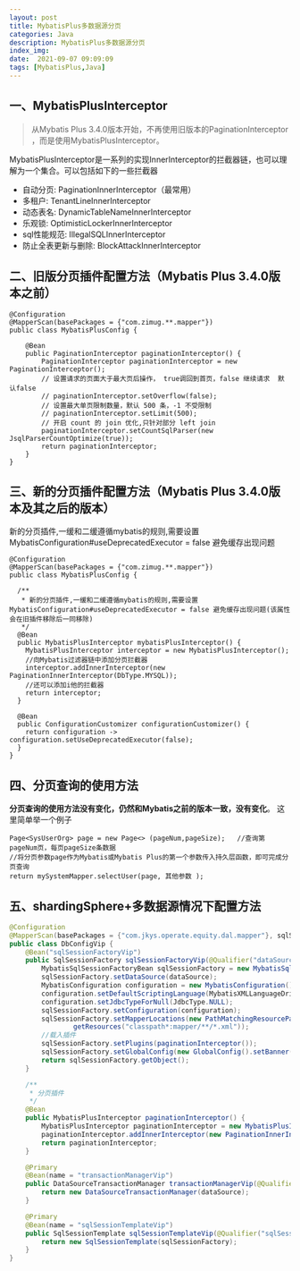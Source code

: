 ```yaml
---
layout: post
title: MybatisPlus多数据源分页
categories: Java
description: MybatisPlus多数据源分页
index_img: 
date:  2021-09-07 09:09:09
tags: [MybatisPlus,Java]
---
```

## 一、MybatisPlusInterceptor


> 从Mybatis Plus 3.4.0版本开始，不再使用旧版本的PaginationInterceptor ，而是使用MybatisPlusInterceptor。



MybatisPlusInterceptor是一系列的实现InnerInterceptor的拦截器链，也可以理解为一个集合。可以包括如下的一些拦截器


- 自动分页: PaginationInnerInterceptor（最常用）
- 多租户: TenantLineInnerInterceptor
- 动态表名: DynamicTableNameInnerInterceptor
- 乐观锁: OptimisticLockerInnerInterceptor
- sql性能规范: IllegalSQLInnerInterceptor
- 防止全表更新与删除: BlockAttackInnerInterceptor



## 二、旧版分页插件配置方法（Mybatis Plus 3.4.0版本之前）


```
@Configuration
@MapperScan(basePackages = {"com.zimug.**.mapper"})
public class MybatisPlusConfig {

    @Bean
    public PaginationInterceptor paginationInterceptor() {
        PaginationInterceptor paginationInterceptor = new PaginationInterceptor();
        // 设置请求的页面大于最大页后操作， true调回到首页，false 继续请求  默认false
        // paginationInterceptor.setOverflow(false);
        // 设置最大单页限制数量，默认 500 条，-1 不受限制
        // paginationInterceptor.setLimit(500);
        // 开启 count 的 join 优化,只针对部分 left join
        paginationInterceptor.setCountSqlParser(new JsqlParserCountOptimize(true));
        return paginationInterceptor;
    }
}
```


## 三、新的分页插件配置方法（Mybatis Plus 3.4.0版本及其之后的版本）


新的分页插件,一缓和二缓遵循mybatis的规则,需要设置 MybatisConfiguration#useDeprecatedExecutor = false 避免缓存出现问题


```
@Configuration
@MapperScan(basePackages = {"com.zimug.**.mapper"})
public class MybatisPlusConfig {

  /**
   * 新的分页插件,一缓和二缓遵循mybatis的规则,需要设置 MybatisConfiguration#useDeprecatedExecutor = false 避免缓存出现问题(该属性会在旧插件移除后一同移除)
   */
  @Bean
  public MybatisPlusInterceptor mybatisPlusInterceptor() {
    MybatisPlusInterceptor interceptor = new MybatisPlusInterceptor();
    //向Mybatis过滤器链中添加分页拦截器
    interceptor.addInnerInterceptor(new PaginationInnerInterceptor(DbType.MYSQL));
    //还可以添加i他的拦截器
    return interceptor;
  }

  @Bean
  public ConfigurationCustomizer configurationCustomizer() {
    return configuration -> configuration.setUseDeprecatedExecutor(false);
  }
}
```


## 四、分页查询的使用方法


**分页查询的使用方法没有变化，仍然和Mybatis之前的版本一致，没有变化**。 这里简单举一个例子


```
Page<SysUserOrg> page = new Page<> (pageNum,pageSize);   //查询第pageNum页，每页pageSize条数据
//将分页参数page作为Mybatis或Mybatis Plus的第一个参数传入持久层函数，即可完成分页查询
return mySystemMapper.selectUser(page, 其他参数 );
```

## 五、shardingSphere+多数据源情况下配置方法
```java
@Configuration
@MapperScan(basePackages = {"com.jkys.operate.equity.dal.mapper"}, sqlSessionFactoryRef = "sqlSessionFactoryVip")
public class DbConfigVip {
    @Bean("sqlSessionFactoryVip")
    public SqlSessionFactory sqlSessionFactoryVip(@Qualifier("dataSourceVip") DataSource dataSource) throws Exception {
        MybatisSqlSessionFactoryBean sqlSessionFactory = new MybatisSqlSessionFactoryBean();
        sqlSessionFactory.setDataSource(dataSource);
        MybatisConfiguration configuration = new MybatisConfiguration();
        configuration.setDefaultScriptingLanguage(MybatisXMLLanguageDriver.class);
        configuration.setJdbcTypeForNull(JdbcType.NULL);
        sqlSessionFactory.setConfiguration(configuration);
        sqlSessionFactory.setMapperLocations(new PathMatchingResourcePatternResolver().
                getResources("classpath*:mapper/**/*.xml"));
        //载入插件
        sqlSessionFactory.setPlugins(paginationInterceptor());
        sqlSessionFactory.setGlobalConfig(new GlobalConfig().setBanner(false));
        return sqlSessionFactory.getObject();
    }

    /**
     * 分页插件
     */
    @Bean
    public MybatisPlusInterceptor paginationInterceptor() {
        MybatisPlusInterceptor paginationInterceptor = new MybatisPlusInterceptor();
        paginationInterceptor.addInnerInterceptor(new PaginationInnerInterceptor(DbType.MYSQL));
        return paginationInterceptor;
    }

    @Primary
    @Bean(name = "transactionManagerVip")
    public DataSourceTransactionManager transactionManagerVip(@Qualifier("dataSourceVip") DataSource dataSource) {
        return new DataSourceTransactionManager(dataSource);
    }

    @Primary
    @Bean(name = "sqlSessionTemplateVip")
    public SqlSessionTemplate sqlSessionTemplateVip(@Qualifier("sqlSessionFactoryVip") SqlSessionFactory sqlSessionFactory) {
        return new SqlSessionTemplate(sqlSessionFactory);
    }
}
```


